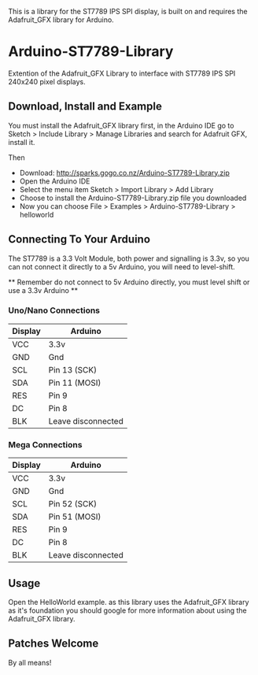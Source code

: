 This is a library for the ST7789 IPS SPI display, is built on and requires the Adafruit_GFX library for Arduino.

Arduino-ST7789-Library
======================

Extention of the Adafruit_GFX Library to interface with ST7789 IPS SPI 240x240 pixel displays.

Download, Install and Example
-----------------------------

You must install the Adafruit_GFX library first, in the Arduino IDE go to Sketch > Include Library > Manage Libraries and search for Adafruit GFX, install it.

Then 

* Download: http://sparks.gogo.co.nz/Arduino-ST7789-Library.zip
* Open the Arduino IDE
* Select the menu item Sketch > Import Library > Add Library
* Choose to install the Arduino-ST7789-Library.zip file you downloaded
* Now you can choose File > Examples > Arduino-ST7789-Library > helloworld

Connecting To Your Arduino
--------------------------

The ST7789 is a 3.3 Volt Module, both power and signalling is 3.3v, so you can not connect it directly to a 5v Arduino, you will need to level-shift.

** Remember do not connect to 5v Arduino directly, you must level shift or use a 3.3v Arduino **

### Uno/Nano Connections

| Display          |    Arduino | 
-------------------| ------------- |
| VCC              |    3.3v |
| GND              |    Gnd| 
| SCL              |    Pin 13 (SCK)| 
| SDA              |    Pin 11 (MOSI) | 
| RES              |    Pin 9 | 
| DC               |    Pin 8 | 
| BLK              |    Leave disconnected | 

### Mega Connections

| Display          |    Arduino | 
-------------------| -------------| 
| VCC              |    3.3v | 
| GND              |    Gnd| 
| SCL              |    Pin 52 (SCK)| 
| SDA              |    Pin 51 (MOSI) | 
| RES              |    Pin 9 | 
| DC               |    Pin 8 | 
| BLK              |    Leave disconnected | 


Usage
--------------------------

Open the HelloWorld example.  as this library uses the Adafruit_GFX library as it's foundation you should google for more information about using the Adafruit_GFX library.

Patches Welcome
--------------------------

By all means!


